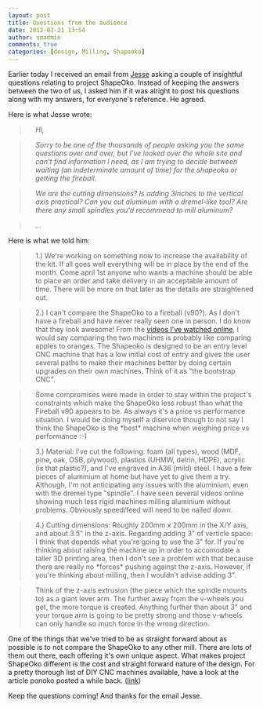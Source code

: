 ```yaml
---
layout: post
title: Questions from the audience
date: 2012-03-21 13:54
author: smadmin
comments: true
categories: [design, Milling, Shapeoko]
---
```

Earlier today I received an email from <a href="http://www.facebook.com/itsjesseyo" target="_blank">Jesse</a> asking a couple of insightful questions relating to project ShapeOko. Instead of keeping the answers between the two of us, I asked him if it was alright to post his questions along with my answers, for everyone's reference. He agreed.

Here is what Jesse wrote:
<div>
<blockquote style="padding-left: 30px;"><em>Hi,</em></blockquote>
<blockquote style="padding-left: 30px;"><em>Sorry to be one of the thousands of people asking you the same questions over and over, but I've looked over the whole site and can't find information I need, as I am trying to decide between waiting (an indeterminate amount of time) for the shapeoko or getting the fireball.</em></blockquote>
</div>
<div>
<blockquote style="padding-left: 30px;"><em>We are the cutting dimensions? Is adding 3inches to the vertical axis practical? Can you cut aluminum with a dremel-like tool? Are there any small spindles you'd recommend to mill aluminum?</em></blockquote>
<blockquote style="padding-left: 30px;"><em>...</em></blockquote>
Here is what we told him:</div>
<div>
<blockquote style="padding-left: 30px;">1.) We're working on something now to increase the availability of the kit. If all goes well everything will be in place by the end of the month. Come april 1st anyone who wants a machine should be able to place an order and take delivery in an acceptable amount of time. There will be more on that later as the details are straightened out.</blockquote>
</div>
<div>
<blockquote style="padding-left: 30px;">2.) I can't compare the ShapeOko to a fireball (v90?). As I don't have a fireball and have never really seen one in person. I do know that they look awesome! From the <a href="http://www.youtube.com/results?search_query=probotix+fireball+v90&amp;oq=Probotix&amp;aq=1&amp;aqi=g5&amp;aql=&amp;gs_sm=3&amp;gs_upl=28897l30490l0l32920l8l8l0l0l0l0l163l943l2.6l8l0" target="_blank">videos I've watched online</a>, I would say comparing the two machines is probably like comparing apples to oranges. The Shapeoko is designed to be an entry level CNC machine that has a low initial cost of entry and gives the user several paths to make their machines better by doing certain upgrades on their own machines. Think of it as "the bootstrap CNC".</blockquote>
<blockquote style="padding-left: 30px;">Some compromises were made in order to stay within the project's constraints which make the ShapeOko less robust than what the Fireball v90 appears to be. As always it's a price vs performance situation. I would be doing myself a diservice though to not say I think the ShapeOko is the *best* machine when weighing price vs performance :-)</blockquote>
</div>
<div>
<blockquote style="padding-left: 30px;">3.) Material: I've cut the following: foam (all types), wood (MDF, pine, oak, OSB, plywood), plastics (UHMW, delrin, HDPE), acrylic (is that plastic?), and I've engraved in A36 (mild) steel. I have a few pieces of aluminium at home but have yet to give them a try. Although, I'm not anticipating any issues with the aluminium, even with the dremel type "spindle". I have seen several videos online showing much less rigid machines milling aluminium without problems. Obviously speed/feed will need to be nailed down.</blockquote>
</div>
<div>
<blockquote style="padding-left: 30px;">4.) Cutting dimensions: Roughly 200mm x 200mm in the X/Y axis, and about 3.5" in the z-axis. Regarding adding 3" of verticle space: I think that depends what you're going to use the 3" for. If you're thinking about raising the machine up in order to accomodate a taller 3D printing area, then I don't see a problem with that because there are really no *forces* pushing against the z-axis. However, if you're thinking about milling, then I wouldn't advise adding 3".</blockquote>
<blockquote style="padding-left: 30px;">Think of the z-axis extrusion (the piece which the spindle mounts to) as a giant lever arm. The further away from the v-wheels you get, the more torque is created. Anything further than about 3" and your torque arm is going to be pretty strong and those v-wheels can only handle so much force in the wrong direction.</blockquote>
</div>
One of the things that we've tried to be as straight forward about as possible is to not compare the ShapeOko to any other mill. There are lots of them out there, each offering it's own unique aspect. What makes project ShapeOko different is the cost and straight forward nature of the design. For a pretty thorough list of DIY CNC machines available, have a look at the article ponoko posted a while back. (<a href="http://blog.ponoko.com/2011/07/15/pricing-guide-to-diy-cnc-mill-and-router-kits/" target="_blank">link</a>)

Keep the questions coming! And thanks for the email Jesse.
